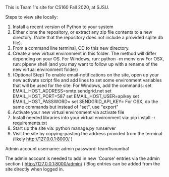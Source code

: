 This is Team 1's site for CS160 Fall 2020, at SJSU.

Steps to view site locally:

1) Install a recent version of Python to your system
2) Either clone the repository, or extract any zip file contents to a new directory. (Note that the repository does not include a provided sqlite db file).
3) From a command line terminal, CD to this new directory.
4) Create a new virtual environment in this folder. The method will differ depending on your OS.
	For Windows, run: python -m menv env
	For OSX, run: pipenv shell
	  (and you may want to follow up with a rename of the new virtual environment folder)
5) (Optional Step) To enable email-notifications on the site, open up your new activate script file and add lines to set some environment variables that will be used for the site:
	For Windows, add the commands:
		set EMAIL_HOST_ADDRESS=smtp.sendgrid.net
		set EMAIL_HOST_PORT=587
		set EMAIL_HOST_USER=apikey
		set EMAIL_HOST_PASSWORD=<provided separately>
		set SENDGRID_API_KEY=<provided separately>
	For OSX, do the same commands but instead of "set", use "export"
6) Activate your new virtual environment via activate file
7) Install needed libraries into your virtual environment via: pip install -r requirements.txt
8) Start up the site via: python manage.py runserver
9) Visit the site by copying-pasting the address provided from the terminal (likely http://127.0.0.1:8000/ )


Admin account username: admin
password: team1isnumba1

The admin account is needed to add in new 'Course' entries via the admin section ( http://127.0.0.1:8000/admin/ )
Blog entries can be added from the site directly when logged in.